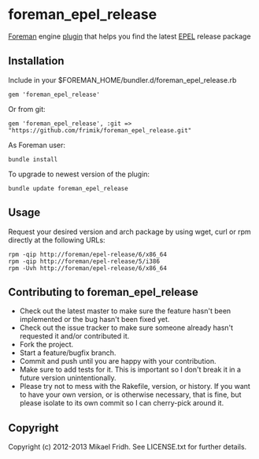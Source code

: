 foreman_epel_release
====================

[Foreman](http://theforeman.org/) engine [plugin](http://theforeman.org/wiki/foreman/plugins) that helps you find the latest [EPEL](http://fedoraproject.org/wiki/EPEL) release package

Installation
------------

Include in your $FOREMAN_HOME/bundler.d/foreman_epel_release.rb

    gem 'foreman_epel_release'

Or from git:

    gem 'foreman_epel_release', :git => "https://github.com/frimik/foreman_epel_release.git"

As Foreman user:

    bundle install

To upgrade to newest version of the plugin:

    bundle update foreman_epel_release

Usage
-----

Request your desired version and arch package by using wget, curl or rpm
directly at the following URLs:

    rpm -qip http://foreman/epel-release/6/x86_64
    rpm -qip http://foreman/epel-release/5/i386
    rpm -Uvh http://foreman/epel-release/6/x86_64

Contributing to foreman_epel_release
------------------------------------
 
* Check out the latest master to make sure the feature hasn't been implemented or the bug hasn't been fixed yet.
* Check out the issue tracker to make sure someone already hasn't requested it and/or contributed it.
* Fork the project.
* Start a feature/bugfix branch.
* Commit and push until you are happy with your contribution.
* Make sure to add tests for it. This is important so I don't break it in a future version unintentionally.
* Please try not to mess with the Rakefile, version, or history. If you want to have your own version, or is otherwise necessary, that is fine, but please isolate to its own commit so I can cherry-pick around it.

Copyright
---------

Copyright (c) 2012-2013 Mikael Fridh. See LICENSE.txt for
further details.

